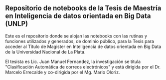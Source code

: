## Repositorio de notebooks de la Tesis de Maestría en Inteligencia de datos orientada en Big Data (UNLP)

Este es el repositorio donde se alojan las notebooks con las rutinas y funciones utilizados y generados, de dominio público, para la Tesis para acceder al Título de Magister en Inteligencia de datos orientada en Big Data de la Universidad Nacional de La Plata.

El tesista es Lic. Juan Manuel Fernandez, la investigación se titula "Clasificación Automática de correos electrónicos" y está dirigida por el Dr. Marcelo Errecalde y co-dirigida por el Mg. Mario Oloriz.
